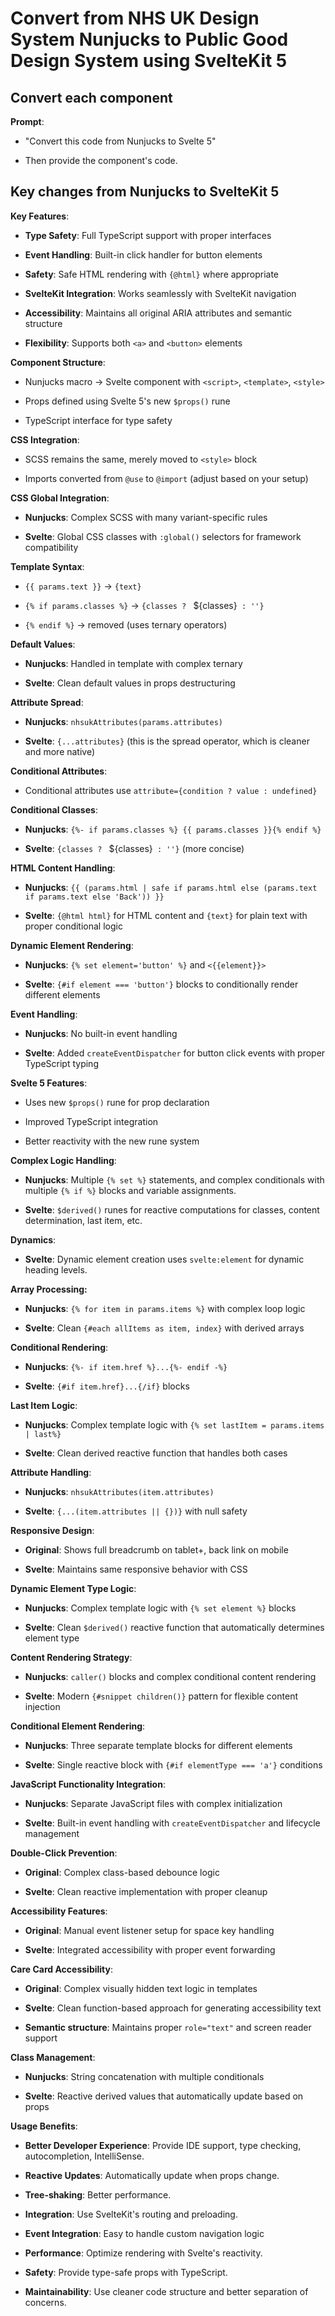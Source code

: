 # Convert from NHS UK Design System Nunjucks to Public Good Design System using SvelteKit 5

## Convert each component

**Prompt**:

- "Convert this code from Nunjucks to Svelte 5"

- Then provide the component's code.

## Key changes from Nunjucks to SvelteKit 5

**Key Features**:

- **Type Safety**: Full TypeScript support with proper interfaces

- **Event Handling**: Built-in click handler for button elements

- **Safety**: Safe HTML rendering with `{@html}` where appropriate

- **SvelteKit Integration**: Works seamlessly with SvelteKit navigation

- **Accessibility**: Maintains all original ARIA attributes and semantic structure

- **Flexibility**: Supports both `<a>` and `<button>` elements

**Component Structure**:

- Nunjucks macro → Svelte component with `<script>`, `<template>`, `<style>`

- Props defined using Svelte 5's new `$props()` rune

- TypeScript interface for type safety

**CSS Integration**:

- SCSS remains the same, merely moved to `<style>` block

- Imports converted from `@use` to `@import` (adjust based on your setup)

**CSS Global Integration**:

- **Nunjucks**: Complex SCSS with many variant-specific rules

- **Svelte**: Global CSS classes with `:global()` selectors for framework compatibility

**Template Syntax**:

- `{{ params.text }}` → `{text}`

- `{% if params.classes %}` → `{classes ? ` ${classes}` : ''}`

- `{% endif %}` → removed (uses ternary operators)

**Default Values**:

- **Nunjucks**: Handled in template with complex ternary

- **Svelte**: Clean default values in props destructuring

**Attribute Spread**:

- **Nunjucks**: `nhsukAttributes(params.attributes)`

- **Svelte**: `{...attributes}` (this is the spread operator, which is cleaner and more native)

**Conditional Attributes**:

- Conditional attributes use `attribute={condition ? value : undefined}`

**Conditional Classes**:

- **Nunjucks**: `{%- if params.classes %} {{ params.classes }}{% endif %}`

- **Svelte**: `{classes ? ` ${classes}` : ''}` (more concise)

**HTML Content Handling**:

- **Nunjucks**: `{{ (params.html | safe if params.html else (params.text if params.text else 'Back')) }}`

- **Svelte**: `{@html html}` for HTML content and `{text}` for plain text with proper conditional logic

**Dynamic Element Rendering**:

- **Nunjucks**: `{% set element='button' %}` and `<{{element}}>`

- **Svelte**: `{#if element === 'button'}` blocks to conditionally render different elements

**Event Handling**:

- **Nunjucks**: No built-in event handling

- **Svelte**: Added `createEventDispatcher` for button click events with proper TypeScript typing

**Svelte 5 Features**:

- Uses new `$props()` rune for prop declaration

- Improved TypeScript integration

- Better reactivity with the new rune system

**Complex Logic Handling**:

- **Nunjucks**: Multiple `{% set %}` statements, and complex conditionals with multiple `{% if %}` blocks and variable assignments.

- **Svelte**: `$derived()` runes for reactive computations for classes, content determination, last item, etc.

**Dynamics**:

- **Svelte**: Dynamic element creation uses `svelte:element` for dynamic heading levels.

**Array Processing:** 

- **Nunjucks**: `{% for item in params.items %}` with complex loop logic

- **Svelte**: Clean `{#each allItems as item, index}` with derived arrays

**Conditional Rendering**:

- **Nunjucks**: `{%- if item.href %}...{%- endif -%}`

- **Svelte**: `{#if item.href}...{/if}` blocks

**Last Item Logic**:

- **Nunjucks**: Complex template logic with `{% set lastItem = params.items | last%}`

- **Svelte**: Clean derived reactive function that handles both cases

**Attribute Handling**:

- **Nunjucks**: `nhsukAttributes(item.attributes)`

- **Svelte**: `{...(item.attributes || {})}` with null safety

**Responsive Design**:

- **Original**: Shows full breadcrumb on tablet+, back link on mobile

- **Svelte**: Maintains same responsive behavior with CSS

**Dynamic Element Type Logic**:

- **Nunjucks**: Complex template logic with `{% set element %}` blocks

- **Svelte**: Clean `$derived()` reactive function that automatically determines element type

**Content Rendering Strategy**:

- **Nunjucks**: `caller()` blocks and complex conditional content rendering

- **Svelte**: Modern `{#snippet children()}` pattern for flexible content injection

**Conditional Element Rendering**:

- **Nunjucks**: Three separate template blocks for different elements

- **Svelte**: Single reactive block with `{#if elementType === 'a'}` conditions

**JavaScript Functionality Integration**:

- **Nunjucks**: Separate JavaScript files with complex initialization

- **Svelte**: Built-in event handling with `createEventDispatcher` and lifecycle management

**Double-Click Prevention**:

- **Original**: Complex class-based debounce logic

- **Svelte**: Clean reactive implementation with proper cleanup

**Accessibility Features**:

- **Original**: Manual event listener setup for space key handling

- **Svelte**: Integrated accessibility with proper event forwarding

**Care Card Accessibility**:

- **Original**: Complex visually hidden text logic in templates

- **Svelte**: Clean function-based approach for generating accessibility text

- **Semantic structure**: Maintains proper `role="text"` and screen reader support

**Class Management**:

- **Nunjucks**: String concatenation with multiple conditionals

- **Svelte**: Reactive derived values that automatically update based on props

**Usage Benefits**:

- **Better Developer Experience**: Provide IDE support, type checking, autocompletion, IntelliSense.

- **Reactive Updates**: Automatically update when props change.

- **Tree-shaking**: Better performance.

- **Integration**: Use SvelteKit's routing and preloading.

- **Event Integration**: Easy to handle custom navigation logic

- **Performance**: Optimize rendering with Svelte's reactivity.

- **Safety**: Provide type-safe props with TypeScript.

- **Maintainability**: Use cleaner code structure and better separation of concerns.
